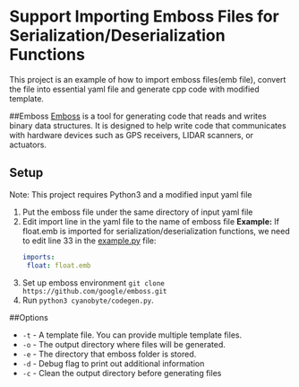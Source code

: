 # Support Importing Emboss Files for Serialization/Deserialization Functions
This project is an example of how to import emboss files(emb file), convert the file into essential yaml file and generate cpp code with modified template.

##Emboss
[Emboss](https://github.com/google/emboss) is a tool for generating code that reads and writes binary data structures. It is designed to help write code that communicates with hardware devices such as GPS receivers, LIDAR scanners, or actuators. 

## Setup
Note: This project requires Python3 and a modified input yaml file
1. Put the emboss file under the same directory of input yaml file
2. Edit import line in the yaml file to the name of emboss file
   **Example:**
   If float.emb is imported for serialization/deserialization functions, we need to edit line 33 in the [example.py](peripherals-yaml/example.yaml) file:  
   ```Yaml
   imports:
   	float: float.emb
   ```
3. Set up emboss environment `git clone https://github.com/google/emboss.git`
4. Run `python3 cyanobyte/codegen.py`.

##Options
* `-t` - A template file. You can provide multiple template files.
* `-o` - The output directory where files will be generated.
* `-e` - The directory that emboss folder is stored.
* `-d` - Debug flag to print out additional information
* `-c` - Clean the output directory before generating files
